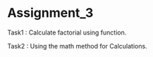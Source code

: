# Assignment_3
Task1 : Calculate factorial using function.

Task2 : Using the math method for Calculations.
